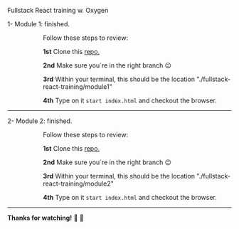 Fullstack React training w. Oxygen

1- Module 1: finished.

<div style="padding-left: 80px">Follow these steps to review:

**1st** Clone this <a href="https://github.com/Alvarodevs/fullstack-training/tree/module1-HTML+CSS"> repo. </a>

**2nd** Make sure you´re in the right branch :wink:

**3rd** Within your terminal, this should be the location "./fullstack-react-training/module1"

**4th** Type on it <code>start index.html</code> and checkout the browser.
</div>
<hr/>

2- Module 2: finished.

<div style="padding-left: 80px">Follow these steps to review:

**1st** Clone this <a href="https://github.com/Alvarodevs/fullstack-training/tree/module2-Javascript"> repo. </a>

**2nd** Make sure you´re in the right branch :wink:

**3rd** Within your terminal, this should be the location "./fullstack-react-training/module2"

**4th** Type on it <code>start index.html</code> and checkout the browser.
</div>
<hr/>

**Thanks for watching!** :raised_hands: :wave:


